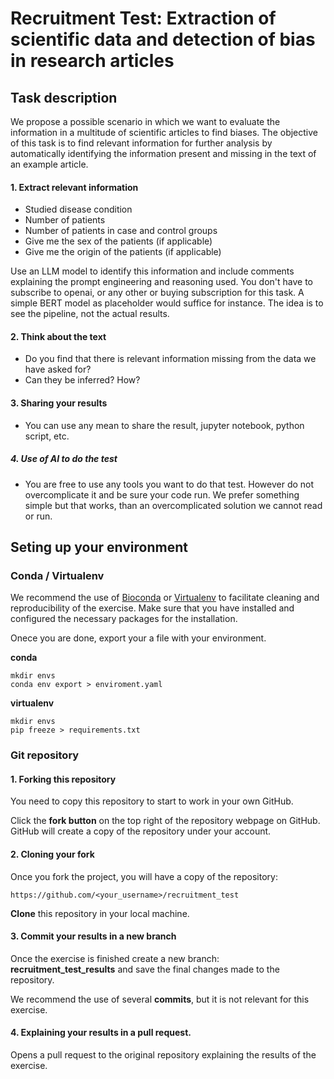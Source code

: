 # Recruitment Test: Extraction of scientific data and detection of bias in research articles

## Task description

We propose a possible scenario in which we want to evaluate the information in a multitude of scientific articles to find biases. The objective of this task is to find relevant information for further analysis by automatically identifying the information present and missing in the text of an example article.  

#### 1. Extract relevant information

- Studied disease condition
- Number of patients 
- Number of patients in case and control groups
- Give me the sex of the patients (if applicable) 
- Give me the origin of the patients (if applicable)

Use an LLM model to identify this information and include comments explaining the prompt engineering and reasoning used. You don't have to subscribe to openai, or any other or buying subscription for this task. A simple BERT model as placeholder would suffice for instance. The idea is to see the pipeline, not the actual results. 

#### 2. Think about the text

- Do you find that there is relevant information missing from the data we have asked for?
- Can they be inferred? How?

#### 3. Sharing your results
- You can use any mean to share the result, jupyter notebook, python script, etc.

##### 4. Use of AI to do the test
- You are free to use any tools you want to do that test. However do not overcomplicate it and be sure your code run. We prefer something simple but that works, than an overcomplicated solution we cannot read or run.

## Seting up your environment

### Conda / Virtualenv 

We recommend the use of [Bioconda](http://bioconda.github.io/) or [Virtualenv](https://virtualenv.pypa.io/en/latest/installation.html) to facilitate cleaning and reproducibility of the exercise. Make sure that you have installed and configured the necessary packages for the installation.   

Onece you are done, export your a file with your environment. 

**conda**
```
mkdir envs
conda env export > enviroment.yaml
```

**virtualenv**

```
mkdir envs
pip freeze > requirements.txt
```

### Git repository

#### 1. Forking this repository

You need to copy this repository to start to work in your own GitHub. 

Click the **fork button** on the top right of the repository webpage on GitHub. GitHub will create a copy of the repository under your account. 

#### 2. Cloning your fork

Once you fork the project, you will have a copy of the repository:
```
https://github.com/<your_username>/recruitment_test 
```
**Clone** this repository in your local machine. 

#### 3. Commit your results in a new branch

Once the exercise is finished create a new branch: **recruitment_test_results** and save the final changes made to the repository. 

We recommend the use of several **commits**, but it is not relevant for this exercise.

#### 4. Explaining your results in a pull request.

Opens a pull request to the original repository explaining the results of the exercise. 




